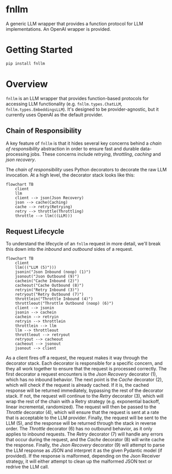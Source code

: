 # fnllm

A generic LLM wrapper that provides a function protocol for LLM implementations. An OpenAI wrapper is provided.

# Getting Started

```sh
pip install fnllm
```

# Overview

`fnllm` is an LLM wrapper that provides function-based protocols for accessing LLM functionality (e.g. `fnllm.types.ChatLLM`, `fnllm.types.EmbeddingsLLM`). It's designed to be provider-agnostic, but it currently uses OpenAI as the default provider. 

## Chain of Responsibility
A key feature of `fnllm` is that it hides several key concerns behind a _chain of responsibility_ abstraction in order to ensure fast and durable data-processing jobs. These concerns include _retrying_, _throttling_, _caching_ and _json recovery_. 

The _chain of responsibility_ uses Python decorators to decorate the raw LLM invocation. At a high level, the decorator stack looks like this:
```mermaid
flowchart TB
    client
    llm
    client --> json(Json Recovery)
    json --> cache(Caching)
    cache --> retry(Retrying)
    retry --> throttle(Throttling)
    throttle --> llm(((LLM)))
```

## Request Lifecycle
To understand the lifecycle of an `fnllm` request in more detail, we'll break this down into the _inbound_ and _outbound_ sides of a request.
```mermaid
flowchart TB
    client
    llm((("LLM (5)")))
    jsonin("Json Inbound (noop) (1)")
    jsonout("Json Outbound (9)")
    cachein("Cache Inbound (2)")
    cacheout("Cache Outbound (8)")
    retryin("Retry Inbound (3)")
    retryout("Retry Outbound (7)")
    throttlein("Throttle Inbound (4)")
    throttleout("Throttle Outbound (noop) (6)")
    client --> jsonin
    jsonin --> cachein
    cachein --> retryin
    retryin --> throttlein
    throttlein --> llm
    llm --> throttleout
    throttleout --> retryout
    retryout --> cacheout
    cacheout --> jsonout
    jsonout --> client
```
As a client fires off a request, the request makes it way through the decorator stack. Each decorator is responsible for a specific concern, and they all work together to ensure that the request is processed correctly. The first decorator a request encounters is the _Json Recovery_ decorator (1), which has no inbound behavior. The next point is the _Cache_ decorator (2), which will check if the request is already cached. If it is, the cached response will be returned immediately, bypassing the rest of the decorator stack. If not, the request will continue to the _Retry_ decorator (3), which will wrap the rest of the chain with a Retry strategy (e.g. exponential backoff, linear incremental, randomized). The request will then be passed to the _Throttle_ decorator (4), which will ensure that the request is sent at a rate that is acceptable to the LLM provider. Finally, the request will be sent to the LLM (5), and the response will be returned through the stack in reverse order. The _Throttle_ decorator (6) has no outbound behavior, as it only applies to inbound requests. The _Retry_ decorator (7) will handle any errors that occur during the request, and the _Cache_ decorator (8) will write cache the response. Finally, the _Json Recovery_ decorator (9) will attempt to parse the LLM response as JSON and interpret it as the given Pydantic model (if provided). If the response is malformed, depending on the Json Receiver strategy, it will either attempt to clean up the malformed JSON text or redrive the LLM call.